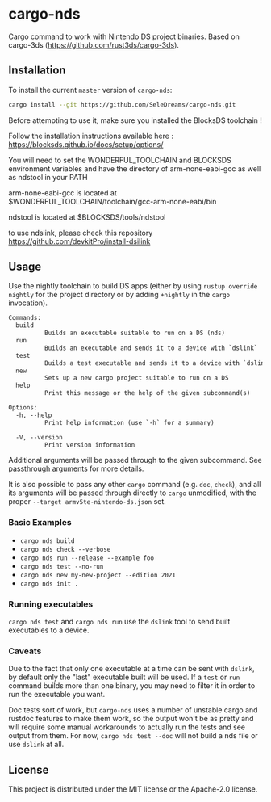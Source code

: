 # cargo-nds

Cargo command to work with Nintendo DS project binaries. Based on cargo-3ds (https://github.com/rust3ds/cargo-3ds).

## Installation

To install the current `master` version of `cargo-nds`:

```sh
cargo install --git https://github.com/SeleDreams/cargo-nds.git
```
Before attempting to use it, make sure you installed the BlocksDS toolchain !

Follow the installation instructions available here : https://blocksds.github.io/docs/setup/options/

You will need to set the WONDERFUL_TOOLCHAIN and BLOCKSDS environment variables and have the directory of arm-none-eabi-gcc as well as ndstool in your PATH

arm-none-eabi-gcc is located at $WONDERFUL_TOOLCHAIN/toolchain/gcc-arm-none-eabi/bin

ndstool is located at $BLOCKSDS/tools/ndstool

to use ndslink, please check this repository https://github.com/devkitPro/install-dsilink 

## Usage

Use the nightly toolchain to build DS apps (either by using `rustup override nightly` for the project directory or by adding `+nightly` in the `cargo` invocation).

```txt
Commands:
  build
          Builds an executable suitable to run on a DS (nds)
  run
          Builds an executable and sends it to a device with `dslink`
  test
          Builds a test executable and sends it to a device with `dslink`
  new
          Sets up a new cargo project suitable to run on a DS
  help
          Print this message or the help of the given subcommand(s)

Options:
  -h, --help
          Print help information (use `-h` for a summary)

  -V, --version
          Print version information
```

Additional arguments will be passed through to the given subcommand.
See [passthrough arguments](#passthrough-arguments) for more details.

It is also possible to pass any other `cargo` command (e.g. `doc`, `check`),
and all its arguments will be passed through directly to `cargo` unmodified,
with the proper `--target armv5te-nintendo-ds.json` set.

### Basic Examples

* `cargo nds build`
* `cargo nds check --verbose`
* `cargo nds run --release --example foo`
* `cargo nds test --no-run`
* `cargo nds new my-new-project --edition 2021`
* `cargo nds init .`
### Running executables

`cargo nds test` and `cargo nds run` use the `dslink` tool to send built
executables to a device.

### Caveats

Due to the fact that only one executable at a time can be sent with `dslink`,
by default only the "last" executable built will be used. If a `test` or `run`
command builds more than one binary, you may need to filter it in order to run
the executable you want.

Doc tests sort of work, but `cargo-nds` uses a number of unstable cargo and
rustdoc features to make them work, so the output won't be as pretty and will
require some manual workarounds to actually run the tests and see output from them.
For now, `cargo nds test --doc` will not build a nds file or use `dslink` at all.

## License

This project is distributed under the MIT license or the Apache-2.0 license.
